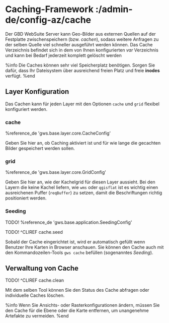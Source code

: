 # Caching-Framework :/admin-de/config-az/cache

Der GBD WebSuite Server kann Geo-Bilder aus externen Quellen auf der Festplatte zwischenspeichern (bzw. *cachen*), sodass weitere Anfragen zu der selben Quelle viel schneller ausgeführt werden können.  Das Cache Verzeichnis befindet sich in dem von Ihnen konfigurierten *var* Verzeichnis und kann bei Bedarf jederzeit komplett gelöscht werden

%info
 Die Caches können sehr viel Speicherplatz benötigen. Sorgen Sie dafür, dass Ihr Dateisystem über ausreichend freien Platz und freie **inodes** verfügt.
%end

## Layer Konfiguration

Das Cachen kann für jeden Layer mit den Optionen ``cache`` und ``grid`` flexibel konfiguriert werden.

### cache

%reference_de 'gws.base.layer.core.CacheConfig'

Geben Sie hier an, ob Caching aktiviert ist und für wie lange die gecachten Bilder gespeichert werden sollen.

### grid

%reference_de 'gws.base.layer.core.GridConfig'

Geben Sie hier an, wie der Kachelgrid für diesen Layer aussieht. Bei den Layern die keine Kachel liefern, wie ``wms`` oder ``qgisflat`` ist es wichtig einen ausreichenen Puffer (``reqBuffer``) zu setzen, damit die Beschriftungen richtig positioniert werden.

### Seeding

TODO! %reference_de 'gws.base.application.SeedingConfig'

TODO! ^CLIREF cache.seed

Sobald der Cache eingerichtet ist, wird er automatisch gefüllt wenn Benutzer Ihre Karten in Browser anschauen. Sie können den Cache auch mit den Kommandozeilen-Tools ``gws cache`` befüllen (sogenanntes *Seeding*).

## Verwaltung von Cache

TODO! ^CLIREF cache.clean

Mit dem selben Tool können Sie den Status des Cache abfragen oder individuelle Caches löschen.

%info
 Wenn Sie Ansichts- oder Rasterkonfigurationen ändern, müssen Sie den Cache für die Ebene oder die Karte entfernen, um unangenehme Artefakte zu vermeiden.
%end
